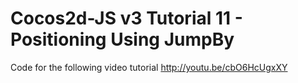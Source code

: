 Cocos2d-JS v3 Tutorial 11 - Positioning Using JumpBy
====================================================

Code for the following video tutorial http://youtu.be/cbO6HcUgxXY
